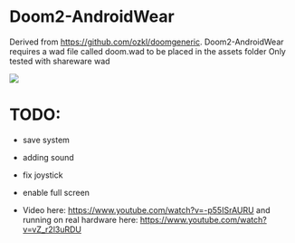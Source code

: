 # Doom2-AndroidWear

Derived from https://github.com/ozkl/doomgeneric.
Doom2-AndroidWear requires a wad file called doom.wad to be placed in the assets folder
Only tested with shareware wad

![](https://github.com/decqart/Doom-Android/blob/master/doom-screenshot.png)

# TODO:
* save system
* adding sound
* fix joystick
* enable full screen

* Video here: https://www.youtube.com/watch?v=-p55ISrAURU and running on real hardware here: https://www.youtube.com/watch?v=vZ_r2l3uRDU
